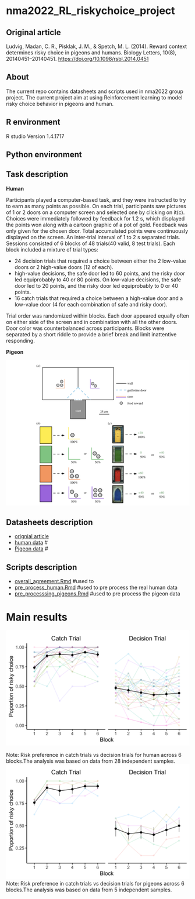 # nma2022_RL_riskychoice_project
## Original article
 Ludvig, Madan, C. R., Pisklak, J. M., & Spetch, M. L. (2014). Reward context determines risky choice in pigeons and humans. Biology Letters, 10(8), 20140451–20140451. https://doi.org/10.1098/rsbl.2014.0451



## About 
The current repo contains datasheets and scripts used in nma2022 group project. The current project aim at using Reinforcement learning to model risky choice behavior in pigeons and human.
## R environment 
R studio Version 1.4.1717
## Python environment

## Task description 
**Human**

Participants played a computer-based task, and they were instructed to try to earn as many points as possible. On each trial, participants saw pictures of 1 or 2 doors on a computer screen and selected one by clicking on it(c). Choices were immediately followed by feedback for 1.2 s, which displayed the points won along with a cartoon graphic of a pot of gold. Feedback was only given for the chosen door. Total accumulated points were continuously displayed on the screen. An inter-trial interval of 1 to 2 s separated trials. Sessions consisted of 6 blocks of 48 trials(40 valid, 8 test trials). Each block included a mixture of trial types: 
 - 24 decision trials that required a choice between either the 2 low-value doors or 2 high-value doors (12 of each). 
 - high-value decisions, the safe door led to 60 points, and the risky door led equiprobably to 40 or 80 points. On low-value decisions, the safe door led to 20 points, and the risky door led equiprobably to 0 or 40 points. 
 - 16 catch trials that required a choice between a high-value door and a low-value door (4 for each combination of safe and risky door). 

Trial order was randomized within blocks. Each door appeared equally often on either side of the screen and in combination with all the other doors. Door color was counterbalanced across participants. Blocks were separated by a short riddle to provide a brief break and limit inattentive responding.

**Pigeon**







![Task schematics](https://github.com/HelenLiu0609/nma2022_RL_riskychoice_project/blob/main/plots/task_scematic.png)

## Datasheets description 
- [orignial article](https://github.com/HelenLiu0609/SPE_edu_meta/blob/main/datasheets/summary%20%26%20codebook_final.xlsx) 
- [human data](https://github.com/HelenLiu0609/nma2022_RL_riskychoice_project/blob/main/data/human_data.csv) # 
- [Pigeon data](https://github.com/HelenLiu0609/nma2022_RL_riskychoice_project/blob/main/data/pigeon_data.csv) # 
## Scripts description
- [overall_agreement.Rmd]() #used to 
- [pre_process_human.Rmd](https://github.com/HelenLiu0609/nma2022_RL_riskychoice_project/blob/main/codes/pre_process_human.Rmd) #used to pre process the real human data
- [pre_processsing_pigeons.Rmd](https://github.com/HelenLiu0609/nma2022_RL_riskychoice_project/blob/main/codes/pre_processsing_pigeons.Rmd) #used to pre process the pigeon data
# Main results
![Descriptive plot](https://github.com/HelenLiu0609/nma2022_RL_riskychoice_project/blob/main/plots/descript_human.jpg)

Note: Risk preference in catch trials vs decision trials for human across 6 blocks.The analysis was based on data from 28 independent samples. 
![Descriptive plot](https://github.com/HelenLiu0609/nma2022_RL_riskychoice_project/blob/main/plots/descript_pigeon.jpg)
Note: Risk preference in catch trials vs decision trials for pigeons across 6 blocks.The analysis was based on data from 5 independent samples. 

